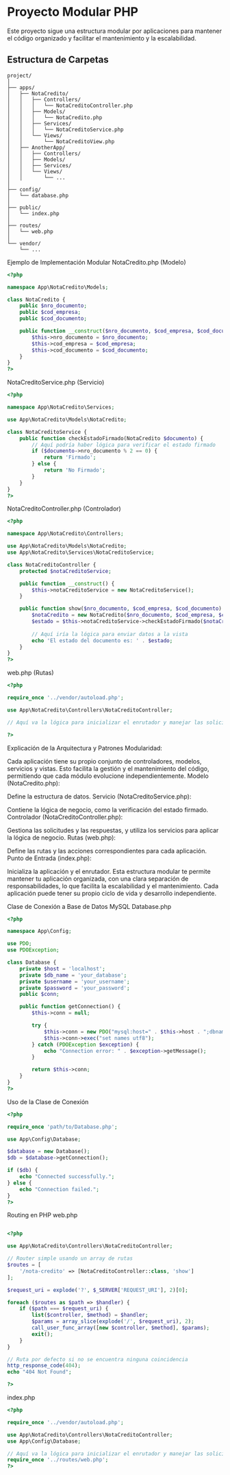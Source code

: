 # Proyecto Modular PHP

Este proyecto sigue una estructura modular por aplicaciones para mantener el código organizado y facilitar el mantenimiento y la escalabilidad.

## Estructura de Carpetas

```plaintext
project/
│
├── apps/
│   ├── NotaCredito/
│   │   ├── Controllers/
│   │   │   └── NotaCreditoController.php
│   │   ├── Models/
│   │   │   └── NotaCredito.php
│   │   ├── Services/
│   │   │   └── NotaCreditoService.php
│   │   └── Views/
│   │       └── NotaCreditoView.php
│   ├── AnotherApp/
│   │   ├── Controllers/
│   │   ├── Models/
│   │   ├── Services/
│   │   └── Views/
│   │       └── ...
│
├── config/
│   └── database.php
│
├── public/
│   └── index.php
│
├── routes/
│   └── web.php
│
└── vendor/
    └── ...
```

Ejemplo de Implementación Modular
NotaCredito.php (Modelo)

```php
<?php

namespace App\NotaCredito\Models;

class NotaCredito {
    public $nro_documento;
    public $cod_empresa;
    public $cod_documento;

    public function __construct($nro_documento, $cod_empresa, $cod_documento) {
        $this->nro_documento = $nro_documento;
        $this->cod_empresa = $cod_empresa;
        $this->cod_documento = $cod_documento;
    }
}
?>

```
NotaCreditoService.php (Servicio)

```php
<?php

namespace App\NotaCredito\Services;

use App\NotaCredito\Models\NotaCredito;

class NotaCreditoService {
    public function checkEstadoFirmado(NotaCredito $documento) {
        // Aquí podría haber lógica para verificar el estado firmado
        if ($documento->nro_documento % 2 == 0) {
            return 'Firmado';
        } else {
            return 'No Firmado';
        }
    }
}
?>

```
NotaCreditoController.php (Controlador)

```php
<?php

namespace App\NotaCredito\Controllers;

use App\NotaCredito\Models\NotaCredito;
use App\NotaCredito\Services\NotaCreditoService;

class NotaCreditoController {
    protected $notaCreditoService;

    public function __construct() {
        $this->notaCreditoService = new NotaCreditoService();
    }

    public function show($nro_documento, $cod_empresa, $cod_documento) {
        $notaCredito = new NotaCredito($nro_documento, $cod_empresa, $cod_documento);
        $estado = $this->notaCreditoService->checkEstadoFirmado($notaCredito);
        
        // Aquí iría la lógica para enviar datos a la vista
        echo 'El estado del documento es: ' . $estado;
    }
}
?>

```

web.php (Rutas)

```php
<?php

require_once '../vendor/autoload.php';

use App\NotaCredito\Controllers\NotaCreditoController;

// Aquí va la lógica para inicializar el enrutador y manejar las solicitudes

?>

```
Explicación de la Arquitectura y Patrones
Modularidad:

Cada aplicación tiene su propio conjunto de controladores, modelos, servicios y vistas.
Esto facilita la gestión y el mantenimiento del código, permitiendo que cada módulo evolucione independientemente.
Modelo (NotaCredito.php):

Define la estructura de datos.
Servicio (NotaCreditoService.php):

Contiene la lógica de negocio, como la verificación del estado firmado.
Controlador (NotaCreditoController.php):

Gestiona las solicitudes y las respuestas, y utiliza los servicios para aplicar la lógica de negocio.
Rutas (web.php):

Define las rutas y las acciones correspondientes para cada aplicación.
Punto de Entrada (index.php):

Inicializa la aplicación y el enrutador.
Esta estructura modular te permite mantener tu aplicación organizada, con una clara separación de responsabilidades, lo que facilita la escalabilidad y el mantenimiento. Cada aplicación puede tener su propio ciclo de vida y desarrollo independiente.

Clase de Conexión a Base de Datos MySQL
Database.php

```php
<?php

namespace App\Config;

use PDO;
use PDOException;

class Database {
    private $host = 'localhost';
    private $db_name = 'your_database';
    private $username = 'your_username';
    private $password = 'your_password';
    public $conn;

    public function getConnection() {
        $this->conn = null;

        try {
            $this->conn = new PDO("mysql:host=" . $this->host . ";dbname=" . $this->db_name, $this->username, $this->password);
            $this->conn->exec("set names utf8");
        } catch (PDOException $exception) {
            echo "Connection error: " . $exception->getMessage();
        }

        return $this->conn;
    }
}
?>
```

Uso de la Clase de Conexión

```php
<?php

require_once 'path/to/Database.php';

use App\Config\Database;

$database = new Database();
$db = $database->getConnection();

if ($db) {
    echo "Connected successfully.";
} else {
    echo "Connection failed.";
}
?>

```

Routing en PHP
web.php
```php

<?php

use App\NotaCredito\Controllers\NotaCreditoController;

// Router simple usando un array de rutas
$routes = [
    '/nota-credito' => [NotaCreditoController::class, 'show']
];

$request_uri = explode('?', $_SERVER['REQUEST_URI'], 2)[0];

foreach ($routes as $path => $handler) {
    if ($path === $request_uri) {
        list($controller, $method) = $handler;
        $params = array_slice(explode('/', $request_uri), 2);
        call_user_func_array([new $controller, $method], $params);
        exit();
    }
}

// Ruta por defecto si no se encuentra ninguna coincidencia
http_response_code(404);
echo "404 Not Found";

?>


```

index.php


```php
<?php

require_once '../vendor/autoload.php';

use App\NotaCredito\Controllers\NotaCreditoController;
use App\Config\Database;

// Aquí va la lógica para inicializar el enrutador y manejar las solicitudes
require_once '../routes/web.php';
?>



```
